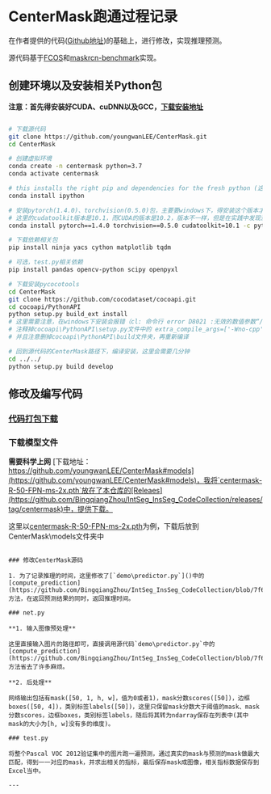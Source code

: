 # CenterMask跑通过程记录

在作者提供的代码([Github地址](https://github.com/youngwanLEE/CenterMask))的基础上，进行修改，实现推理预测。

源代码基于[FCOS](https://github.com/tianzhi0549/FCOS)和[maskrcn-benchmark](https://github.com/facebookresearch/maskrcnn-benchmark)实现。

## 创建环境以及安装相关Python包

**注意：首先得安装好CUDA、cuDNN以及GCC，[下载安装地址](../../README.md#实验环境)**

````bash

# 下载源代码
git clone https://github.com/youngwanLEE/CenterMask.git
cd CenterMask

# 创建虚拟环境
conda create -n centermask python=3.7
conda activate centermask

# this installs the right pip and dependencies for the fresh python (这一步不知道是不是一定需要，但是源代码中的Install.md中有这一步，这里就直接复制过来了)
conda install ipython

# 安装pytorch(1.4.0)、torchvision(0.5.0)包，主要要windows下，得安装这个版本才行，其他版本会报错，见连接[RuntimeError: Error compiling objects for extension](https://github.com/BingqiangZhou/IntSeg_InsSeg_CodeCollection/commits/master)
# 这里的cudatoolkit版本是10.1，而CUDA的版本是10.2，版本不一样，但是在实践中发现没有太大问题，而且修改cudatoolkit=10.2，会找不到包
conda install pytorch==1.4.0 torchvision==0.5.0 cudatoolkit=10.1 -c pytorch

# 下载依赖相关包
pip install ninja yacs cython matplotlib tqdm 

# 可选，test.py相关依赖
pip install pandas opencv-python scipy openpyxl

# 下载安装pycocotools
cd CenterMask
git clone https://github.com/cocodataset/cocoapi.git
cd cocoapi/PythonAPI
python setup.py build_ext install
# 这里需要注意，在windows下安装会报错（cl: 命令行 error D8021 :无效的数值参数“/Wno-cpp”）
# 注释掉cocoapi\PythonAPI\setup.py文件中的 extra_compile_args=['-Wno-cpp', '-Wno-unused-function', '-std=c99'] 这一句，
# 并且注意删掉cocoapi\PythonAPI\build文件夹，再重新编译

# 回到源代码的CenterMask路径下，编译安装，这里会需要几分钟
cd ../../
python setup.py build develop

````

## 修改及编写代码
### [代码打包下载](https://github.com/BingqiangZhou/IntSeg_InsSeg_CodeCollection/releases/tag/centermask)

### 下载模型文件

**需要科学上网** [下载地址：https://github.com/youngwanLEE/CenterMask#models](https://github.com/youngwanLEE/CenterMask#models)，我将`centermask-R-50-FPN-ms-2x.pth`放在了本仓库的[Releaes](https://github.com/BingqiangZhou/IntSeg_InsSeg_CodeCollection/releases/tag/centermask)中，提供下载。

这里以[centermask-R-50-FPN-ms-2x.pth](https://www.dropbox.com/s/bhpf6jud8ovvxmh/centermask-R-50-FPN-ms-2x.pth?dl=1)为例，下载后放到CenterMask\models文件夹中

```

### 修改CenterMask源码

1. 为了记录推理的时间，这里修改了[`demo\predictor.py`]()中的[compute_prediction](https://github.com/BingqiangZhou/IntSeg_InsSeg_CodeCollection/blob/7f614785c5afc42d4570e0d5e2fbbcbc37219e28/ImageInstanceSegmentation/CenterMask/demo/predictor.py#L240)方法，在返回预测结果的同时，返回推理时间。

### net.py

**1. 输入图像预处理**

这里直接输入图片的路径即可，直接调用源代码`demo\predictor.py`中的[compute_prediction](https://github.com/BingqiangZhou/IntSeg_InsSeg_CodeCollection/blob/7f614785c5afc42d4570e0d5e2fbbcbc37219e28/ImageInstanceSegmentation/CenterMask/demo/predictor.py#L240)方法省去了许多麻烦。

**2. 后处理**

网络输出包括有mask([50, 1, h, w]，值为0或者1)，mask分数scores([50])，边框boxes([50, 4])，类别标签labels([50])，这里只保留mask分数大于阈值的mask、mask分数scores，边框boxes，类别标签labels，随后将其转为ndarray保存在列表中(其中mask的大小为[h, w]没有多的维度)。

### test.py

将整个Pascal VOC 2012验证集中的图片跑一遍预测，通过真实的mask与预测的mask做最大匹配，得到一一对应的mask，并求出相关的指标，最后保存mask成图像，相关指标数据保存到Excel当中。

---

